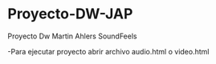 # Proyecto-DW-JAP
Proyecto Dw Martin Ahlers
SoundFeels

-Para ejecutar proyecto abrir archivo audio.html o video.html
